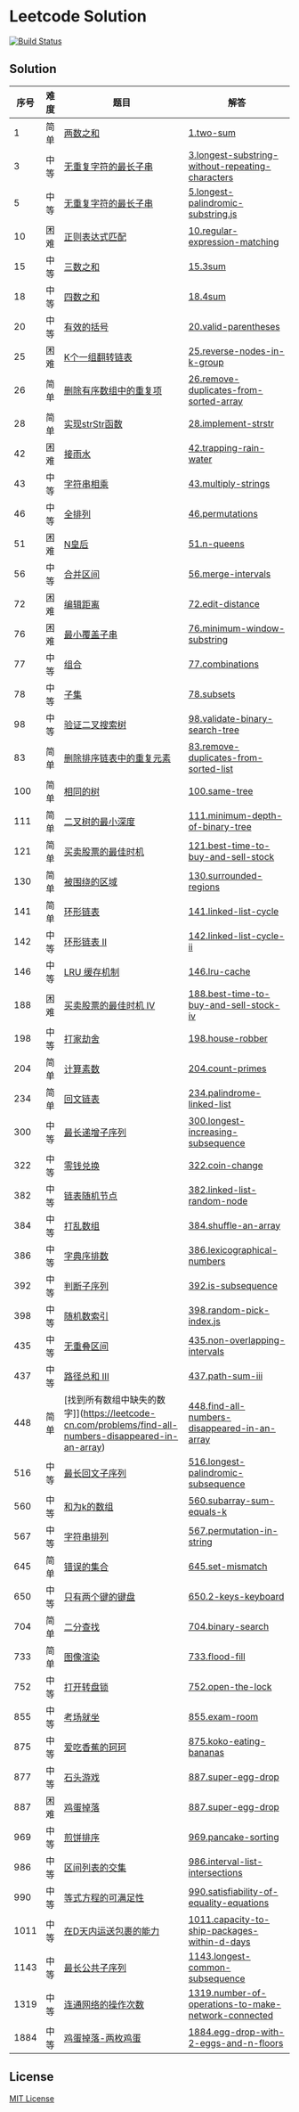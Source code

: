 Leetcode Solution
===

[![Build Status][circleci-image]][circleci-url]

## Solution

| 序号 | 难度 | 题目 | 解答 |
| --- | --- | --- | --- |
| 1 | 简单 | [两数之和](https://leetcode-cn.com/problems/two-sum) | [1.two-sum](solution/1.two-sum.js) |
| 3 | 中等 | [无重复字符的最长子串](https://leetcode-cn.com/problems/longest-substring-without-repeating-characters) | [3.longest-substring-without-repeating-characters](solution/3.longest-substring-without-repeating-characters.js) |
| 5 | 中等 | [无重复字符的最长子串](https://leetcode-cn.com/problems/longest-palindromic-substring) | [5.longest-palindromic-substring.js](solution/5.longest-palindromic-substring.js) |
| 10 | 困难 | [正则表达式匹配](https://leetcode-cn.com/problems/regular-expression-matching) | [10.regular-expression-matching](solution/10.regular-expression-matching.js) |
| 15 | 中等 | [三数之和](https://leetcode-cn.com/problems/3sum) | [15.3sum](solution/15.3sum.js) |
| 18 | 中等 | [四数之和](https://leetcode-cn.com/problems/4sum) | [18.4sum](solution/18.4sum.js) |
| 20 | 中等 | [有效的括号](https://leetcode-cn.com/problems/valid-parentheses) | [20.valid-parentheses](solution/20.valid-parentheses.js) |
| 25 | 困难 | [K个一组翻转链表](https://leetcode-cn.com/problems/reverse-nodes-in-k-group) | [25.reverse-nodes-in-k-group](solution/25.reverse-nodes-in-k-group.js) |
| 26 | 简单 | [删除有序数组中的重复项](https://leetcode-cn.com/problems/remove-duplicates-from-sorted-array) | [26.remove-duplicates-from-sorted-array](solution/26.remove-duplicates-from-sorted-array.js) |
| 28 | 简单 | [实现strStr函数](https://leetcode-cn.com/problems/implement-strstr) | [28.implement-strstr](solution/28.implement-strstr.js) |
| 42 | 困难 | [接雨水](https://leetcode-cn.com/problems/trapping-rain-water) | [42.trapping-rain-water](solution/42.trapping-rain-water.js) |
| 43 | 中等 | [字符串相乘](https://leetcode-cn.com/problems/multiply-strings) | [43.multiply-strings](solution/43.multiply-strings.js) |
| 46 | 中等 | [全排列](https://leetcode-cn.com/problems/permutations) | [46.permutations](solution/46.permutations.js) |
| 51 | 困难 | [N皇后](https://leetcode-cn.com/problems/n-queens) | [51.n-queens](solution/51.n-queens.js) |
| 56 | 中等 | [合并区间](https://leetcode-cn.com/problems/merge-intervals) | [56.merge-intervals](solution/56.merge-intervals.js) |
| 72 | 困难 | [编辑距离](https://leetcode-cn.com/problems/edit-distance) | [72.edit-distance](solution/72.edit-distance.js) |
| 76 | 困难 | [最小覆盖子串](https://leetcode-cn.com/problems/minimum-window-substring) | [76.minimum-window-substring](solution/76.minimum-window-substring.js) |
| 77 | 中等 | [组合](https://leetcode-cn.com/problems/combinations) | [77.combinations](solution/77.combinations.js) |
| 78 | 中等 | [子集](https://leetcode-cn.com/problems/subsets) | [78.subsets](solution/78.subsets.js) |
| 98 | 中等 | [验证二叉搜索树](https://leetcode-cn.com/problems/validate-binary-search-tree) | [98.validate-binary-search-tree](solution/98.validate-binary-search-tree.js) |
| 83 | 简单 | [删除排序链表中的重复元素](https://leetcode-cn.com/problems/remove-duplicates-from-sorted-list) | [83.remove-duplicates-from-sorted-list](solution/83.remove-duplicates-from-sorted-list.js) |
| 100 | 简单 | [相同的树](https://leetcode-cn.com/problems/same-tree) | [100.same-tree](solution/100.same-tree.js) |
| 111 | 简单 | [二叉树的最小深度](https://leetcode-cn.com/problems/minimum-depth-of-binary-tree) | [111.minimum-depth-of-binary-tree](solution/111.minimum-depth-of-binary-tree.js) |
| 121 | 简单 | [买卖股票的最佳时机](https://leetcode-cn.com/problems/best-time-to-buy-and-sell-stock) | [121.best-time-to-buy-and-sell-stock](solution/121.best-time-to-buy-and-sell-stock.js) |
| 130 | 简单 | [被围绕的区域](https://leetcode-cn.com/problems/surrounded-regions) | [130.surrounded-regions](solution/130.surrounded-regions.js) |
| 141 | 简单 | [环形链表](https://leetcode-cn.com/problems/linked-list-cycle) | [141.linked-list-cycle](solution/141.linked-list-cycle-ii.js) |
| 142 | 中等 | [环形链表 II](https://leetcode-cn.com/problems/linked-list-cycle-ii) | [142.linked-list-cycle-ii](solution/142.linked-list-cycle.js) |
| 146 | 中等 | [LRU 缓存机制](https://leetcode-cn.com/problems/lru-cache) | [146.lru-cache](solution/146.lru-cache.js) |
| 188 | 困难 | [买卖股票的最佳时机 IV](https://leetcode-cn.com/problems/best-time-to-buy-and-sell-stock-iv) | [188.best-time-to-buy-and-sell-stock-iv](solution/188.best-time-to-buy-and-sell-stock-iv.js) |
| 198 | 中等 | [打家劫舍](https://leetcode-cn.com/problems/house-robber) | [198.house-robber](solution/198.house-robber.js) |
| 204 | 简单 | [计算素数](https://leetcode-cn.com/problems/count-primes) | [204.count-primes](solution/204.count-primes.js) |
| 234 | 简单 | [回文链表](https://leetcode-cn.com/problems/palindrome-linked-list) | [234.palindrome-linked-list](solution/234.palindrome-linked-list.js) |
| 300 | 中等 | [最长递增子序列](https://leetcode-cn.com/problems/longest-increasing-subsequence) | [300.longest-increasing-subsequence](solution/300.longest-increasing-subsequence.js) |
| 322 | 中等 | [零钱兑换](https://leetcode-cn.com/problems/coin-change) | [322.coin-change](solution/322.coin-change.js) |
| 382 | 中等 | [链表随机节点](https://leetcode-cn.com/problems/linked-list-random-node) | [382.linked-list-random-node](solution/382.linked-list-random-node.js) |
| 384 | 中等 | [打乱数组](https://leetcode-cn.com/problems/shuffle-an-array) | [384.shuffle-an-array](solution/384.shuffle-an-array.js) |
| 386 | 中等 | [字典序排数](https://leetcode-cn.com/problems/lexicographical-numbers) | [386.lexicographical-numbers](solution/386.lexicographical-numbers.js) |
| 392 | 中等 | [判断子序列](https://leetcode-cn.com/problems/is-subsequence) | [392.is-subsequence](solution/392.is-subsequence.js) |
| 398 | 中等 | [随机数索引](https://leetcode-cn.com/problems/random-pick-index) | [398.random-pick-index.js](solution/398.random-pick-index.js) |
| 435 | 中等 | [无重叠区间](https://leetcode-cn.com/problems/non-overlapping-intervals) | [435.non-overlapping-intervals](solution/435.non-overlapping-intervals.js) |
| 437 | 中等 | [路径总和 III](https://leetcode-cn.com/problems/path-sum-iii) | [437.path-sum-iii](solution/437.path-sum-iii.js) |
| 448 | 简单 | [找到所有数组中缺失的数字]](https://leetcode-cn.com/problems/find-all-numbers-disappeared-in-an-array) | [448.find-all-numbers-disappeared-in-an-array](solution/448.find-all-numbers-disappeared-in-an-array.js) |
| 516 | 中等 | [最长回文子序列](https://leetcode-cn.com/problems/longest-palindromic-subsequence) | [516.longest-palindromic-subsequence](solution/516.longest-palindromic-subsequence.js) |
| 560 | 中等 | [和为k的数组](https://leetcode-cn.com/problems/subarray-sum-equals-k) | [560.subarray-sum-equals-k](solution/560.subarray-sum-equals-k.js) |
| 567 | 中等 | [字符串排列](https://leetcode-cn.com/problems/permutation-in-string) | [567.permutation-in-string](solution/567.permutation-in-string.js) |
| 645 | 简单 | [错误的集合](https://leetcode-cn.com/problems/set-mismatch) | [645.set-mismatch](solution/645.set-mismatch.js) |
| 650 | 中等 | [只有两个键的键盘](https://leetcode-cn.com/problems/2-keys-keyboard) | [650.2-keys-keyboard](solution/650.2-keys-keyboard.js) |
| 704 | 简单 | [二分查找](https://leetcode-cn.com/problems/binary-search) | [704.binary-search](solution/704.binary-search.js) |
| 733 | 简单 | [图像渲染](https://leetcode-cn.com/problems/flood-fill) | [733.flood-fill](solution/733.flood-fill.js) |
| 752 | 中等 | [打开转盘锁](https://leetcode-cn.com/problems/open-the-lock) | [752.open-the-lock](solution/752.open-the-lock.js) |
| 855 | 中等 | [考场就坐](https://leetcode-cn.com/problems/exam-room) | [855.exam-room](solution/855.exam-room.js) |
| 875 | 中等 | [爱吃香蕉的珂珂](https://leetcode-cn.com/problems/koko-eating-bananas) | [875.koko-eating-bananas](solution/875.koko-eating-bananas.js) |
| 877 | 中等 | [石头游戏](https://leetcode-cn.com/problems/stone-game) | [887.super-egg-drop](solution/877.stone-game.js) |
| 887 | 困难 | [鸡蛋掉落](https://leetcode-cn.com/problems/super-egg-drop) | [887.super-egg-drop](solution/887.super-egg-drop.js) |
| 969 | 中等 | [煎饼排序](https://leetcode-cn.com/problems/pancake-sorting) | [969.pancake-sorting](solution/969.pancake-sorting.js) |
| 986 | 中等 | [区间列表的交集](https://leetcode-cn.com/problems/interval-list-intersections) | [986.interval-list-intersections](solution/986.interval-list-intersections.js) |
| 990 | 中等 | [等式方程的可满足性](https://leetcode-cn.com/problems/satisfiability-of-equality-equations) | [990.satisfiability-of-equality-equations](solution/990.satisfiability-of-equality-equations.js) |
| 1011 | 中等 | [在D天内运送包裹的能力](https://leetcode-cn.com/problems/capacity-to-ship-packages-within-d-days) | [1011.capacity-to-ship-packages-within-d-days](solution/1011.capacity-to-ship-packages-within-d-days.js) |
| 1143 | 中等 | [最长公共子序列](https://leetcode-cn.com/problems/longest-common-subsequence) | [1143.longest-common-subsequence](solution/1143.longest-common-subsequence.js) |
| 1319 | 中等 | [连通网络的操作次数](https://leetcode-cn.com/problems/number-of-operations-to-make-network-connected) | [1319.number-of-operations-to-make-network-connected](solution/1319.number-of-operations-to-make-network-connected.js) |
| 1884 | 中等 | [鸡蛋掉落-两枚鸡蛋](https://leetcode-cn.com/problems/egg-drop-with-2-eggs-and-n-floors) | [1884.egg-drop-with-2-eggs-and-n-floors](solution/1884.egg-drop-with-2-eggs-and-n-floors.js) |

## License

[MIT License](http://en.wikipedia.org/wiki/MIT_License)

[circleci-url]: https://circleci.com/gh/ali322/leetcode
[circleci-image]: 	https://img.shields.io/circleci/project/github/ali322/leetcode.svg?style=flat